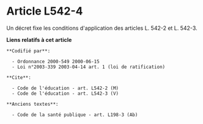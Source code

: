 # Article L542-4

Un décret fixe les conditions d'application des articles L. 542-2 et L. 542-3.

**Liens relatifs à cet article**

	**Codifié par**:

	  - Ordonnance 2000-549 2000-06-15
	  - Loi n°2003-339 2003-04-14 art. 1 (loi de ratification)

	**Cite**:

	  - Code de l'éducation - art. L542-2 (M)
	  - Code de l'éducation - art. L542-3 (V)

	**Anciens textes**:

	  - Code de la santé publique - art. L198-3 (Ab)
